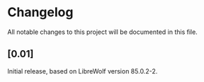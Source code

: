 # Changelog

All notable changes to this project will be documented in this file.

## [0.01]

Initial release, based on LibreWolf version 85.0.2-2.